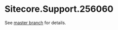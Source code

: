 # Sitecore.Support.256060

See [master branch](https://github.com/sitecoresupport/Sitecore.Support.256060) for details.